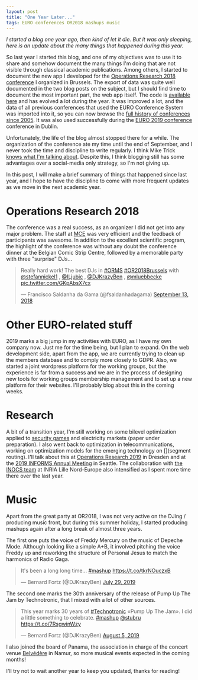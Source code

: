 ```yaml
---
layout: post
title: "One Year Later..."
tags: EURO conferences OR2018 mashups music 
---
```


*I started a blog one year ago, then kind of let it die. But it was only sleeping, here is an update about the many things that happened during this year.* 

So last year I started this blog, and one of my objectives was to use it to share and somehow document the many things I'm doing that are not visible through classical academic publications. Among others, I started to document the new app I developed for the [Operations Research 2018 conference](https://www.or2018.be) I organized in Brussels. The export of data was quite well documented in the two blog posts on the subject, but I should find time to document the most important part, the web app itself. The code is [available here](https://github.com/bfortz/euro-program-app) and has evolved a lot during the year. It was improved a lot, and the data of all previous conferences that used the EURO Conference System was imported into it, so you can now browse the [full history of conferences since 2005](https://www.euro-online.org/conferences/program/). It was also used successfully during the [EURO 2019 conference](https://www.euro2019dublin.com/) conference in Dublin.

Unfortunately, the life of the blog almost stopped there for a while. The organization of the conference ate my time until the end of September, and I never took the time and discipline to write regularly. I think Mike Trick [knows what I'm talking about](https://mat.tepper.cmu.edu/blog/index.php/2015/07/19/state-of-operations-research-blogging/). Despite this, I think blogging still has some advantages over a social-media only strategy, so I'm not giving up.

In this post, I will make a brief summary of things that happened since last year, and I hope to have the discipline to come with more frequent updates as we move in the next academic year.

# Operations Research 2018

The conference was a real success, as an organizer I did not get into any major problem. The staff at [MCE](https://mce.eu/) was very efficient and the feedback of participants was awesome. In addition to the excellent scientific program, the highlight of the conference was without any doubt the conference dinner at the Belgian Comic Strip Centre, followed by a memorable party with three "surprise" DJs...

<blockquote class="twitter-tweet"><p lang="en" dir="ltr">Really hard work! The best DJs in <a href="https://twitter.com/hashtag/ORMS?src=hash&amp;ref_src=twsrc%5Etfw">#ORMS</a> <a href="https://twitter.com/hashtag/OR2018Brussels?src=hash&amp;ref_src=twsrc%5Etfw">#OR2018Brussels</a> with ⁦<a href="https://twitter.com/stefannickel1?ref_src=twsrc%5Etfw">@stefannickel1</a>⁩ , ⁦<a href="https://twitter.com/ILjubic?ref_src=twsrc%5Etfw">@ILjubic</a>⁩ , ⁦<a href="https://twitter.com/DJKrazyBen?ref_src=twsrc%5Etfw">@DJKrazyBen</a>⁩ , ⁦<a href="https://twitter.com/mluebbecke?ref_src=twsrc%5Etfw">@mluebbecke</a>⁩ <a href="https://t.co/GKpAbsX7cx">pic.twitter.com/GKpAbsX7cx</a></p>&mdash; Francisco Saldanha da Gama (@fsaldanhadagama) <a href="https://twitter.com/fsaldanhadagama/status/1040368969306316801?ref_src=twsrc%5Etfw">September 13, 2018</a></blockquote> <script async src="https://platform.twitter.com/widgets.js" charset="utf-8"></script>

# Other EURO-related stuff

2019 marks a big jump in my activities with EURO, as I have my own company now. Just me for the time being, but I plan to expand. On the web development side, apart from the app, we are currently trying to clean up the members database and to comply more closely to GDPR. Also, we started a joint wordpress platform for the working groups, but the experience is far from a success and we are in the process of designing new tools for working groups membership management and to set up a new platform for their websites. I'll probably blog about this in the coming weeks.

# Research

A bit of a transition year, I'm still working on some bilevel optimization
applied to [security
games](https://www.sciencedirect.com/science/article/pii/S037722171930414X) and
electricity markets (paper under preparation). I also went back to optimization
in telecommunications, working on optimization models for the emerging
technology on [](segment routing). I'll talk about this at [Operations Research
2019](https://tu-dresden.de/bu/or2019) in Dresden and at the [2019 INFORMS
Annual Meeting](http://meetings2.informs.org/wordpress/seattle2019/) in
Seattle. The collaboration with [the INOCS team](https://team.inria.fr/inocs/)
at INRIA Lille Nord-Europe also intensified as I spent more time there over the
last year.

# Music

Apart from the great party at OR2018, I was not very active on the DJing / producing music front, but during this summer holiday, I started producing mashups again after a long break of almost three years.

The first one puts the voice of Freddy Mercury on the music of Depeche Mode. Although looking like a simple A+B, it involved pitching the voice Freddy up and reworking the structure of Personal Jesus to match the harmonics of Radio Gaga. 

<blockquote class="twitter-tweet"><p lang="en" dir="ltr">It&#39;s been a long long time... <a href="https://twitter.com/hashtag/mashup?src=hash&amp;ref_src=twsrc%5Etfw">#mashup</a> <a href="https://t.co/tkrNOuczxB">https://t.co/tkrNOuczxB</a></p>&mdash; Bernard Fortz (@DJKrazyBen) <a href="https://twitter.com/DJKrazyBen/status/1155854687456964608?ref_src=twsrc%5Etfw">July 29, 2019</a></blockquote> <script async src="https://platform.twitter.com/widgets.js" charset="utf-8"></script>

The second one marks the 30th anniversary of the release of Pump Up The Jam by Technotronic, that I mixed with a lot of other sources.

<blockquote class="twitter-tweet"><p lang="en" dir="ltr">This year marks 30 years of <a href="https://twitter.com/hashtag/Technotronic?src=hash&amp;ref_src=twsrc%5Etfw">#Technotronic</a> «Pump Up The Jam». I did a little something to celebrate. <a href="https://twitter.com/hashtag/mashup?src=hash&amp;ref_src=twsrc%5Etfw">#mashup</a> <a href="https://twitter.com/stubru?ref_src=twsrc%5Etfw">@stubru</a> <a href="https://t.co/7RsgwinWzy">https://t.co/7RsgwinWzy</a></p>&mdash; Bernard Fortz (@DJKrazyBen) <a href="https://twitter.com/DJKrazyBen/status/1158293584682061825?ref_src=twsrc%5Etfw">August 5, 2019</a></blockquote> <script async src="https://platform.twitter.com/widgets.js" charset="utf-8"></script>

I also joined the board of Panama, the association in charge of the concert venue [Belvédère](https://www.belvedere-namur.be/) in Namur, so more musical events expected in the coming months!

I'll try not to wait another year to keep you updated, thanks for reading!

